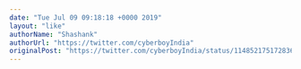 ```yaml
---
date: "Tue Jul 09 09:18:18 +0000 2019"
layout: "like"
authorName: "Shashank"
authorUrl: "https://twitter.com/cyberboyIndia"
originalPost: "https://twitter.com/cyberboyIndia/status/1148521751728365573"
---
```

